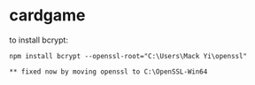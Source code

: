 cardgame
========

to install bcrypt:

	npm install bcrypt --openssl-root="C:\Users\Mack Yi\openssl"

	** fixed now by moving openssl to C:\OpenSSL-Win64
